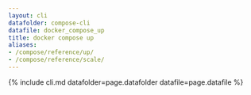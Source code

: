 ```yaml
---
layout: cli
datafolder: compose-cli
datafile: docker_compose_up
title: docker compose up
aliases:
- /compose/reference/up/
- /compose/reference/scale/
---
```

<!--
Sorry, but the contents of this page are automatically generated from
Docker's source code. If you want to suggest a change to the text that appears
here, you'll need to find the string by searching this repo:
https://github.com/docker/compose
-->
{% include cli.md datafolder=page.datafolder datafile=page.datafile %}
